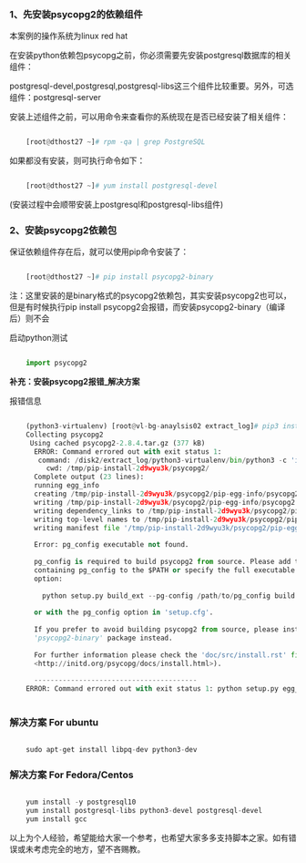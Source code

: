 ###  1、先安装psycopg2的依赖组件

本案例的操作系统为linux red hat

在安装python依赖包psycopg之前，你必须需要先安装postgresql数据库的相关组件：

postgresql-devel,postgresql,postgresql-libs这三个组件比较重要。另外，可选组件：postgresql-server

安装上述组件之前，可以用命令来查看你的系统现在是否已经安装了相关组件：

```python

    [root@dthost27 ~]# rpm -qa | grep PostgreSQL
```

如果都没有安装，则可执行命令如下：

```python

    [root@dthost27 ~]# yum install postgresql-devel
```

(安装过程中会顺带安装上postgresql和postgresql-libs组件)

###  2、安装psycopg2依赖包

保证依赖组件存在后，就可以使用pip命令安装了：

```python

    [root@dthost27 ~]# pip install psycopg2-binary
```

注：这里安装的是binary格式的psycopg2依赖包，其实安装psycopg2也可以，但是有时候执行pip install
psycopg2会报错，而安装psycopg2-binary（编译后）则不会

启动python测试

```python

    import psycopg2
```

**补充：安装psycopg2报错_解决方案**

报错信息

```python

    (python3-virtualenv) [root@vl-bg-anaylsis02 extract_log]# pip3 install psycopg2
    Collecting psycopg2
     Using cached psycopg2-2.8.4.tar.gz (377 kB)
      ERROR: Command errored out with exit status 1:
       command: /disk2/extract_log/python3-virtualenv/bin/python3 -c 'import sys, setuptools, tokenize; sys.argv[0] = '"'"'/tmp/pip-install-2d9wyu3k/psycopg2/setup.py'"'"'; __file__='"'"'/tmp/pip-install-2d9wyu3k/psycopg2/setup.py'"'"';f=getattr(tokenize, '"'"'open'"'"', open)(__file__);code=f.read().replace('"'"'\r\n'"'"', '"'"'\n'"'"');f.close();exec(compile(code, __file__, '"'"'exec'"'"'))' egg_info --egg-base /tmp/pip-install-2d9wyu3k/psycopg2/pip-egg-info
         cwd: /tmp/pip-install-2d9wyu3k/psycopg2/
      Complete output (23 lines):
      running egg_info
      creating /tmp/pip-install-2d9wyu3k/psycopg2/pip-egg-info/psycopg2.egg-info
      writing /tmp/pip-install-2d9wyu3k/psycopg2/pip-egg-info/psycopg2.egg-info/PKG-INFO
      writing dependency_links to /tmp/pip-install-2d9wyu3k/psycopg2/pip-egg-info/psycopg2.egg-info/dependency_links.txt
      writing top-level names to /tmp/pip-install-2d9wyu3k/psycopg2/pip-egg-info/psycopg2.egg-info/top_level.txt
      writing manifest file '/tmp/pip-install-2d9wyu3k/psycopg2/pip-egg-info/psycopg2.egg-info/SOURCES.txt'
    
      Error: pg_config executable not found.
    
      pg_config is required to build psycopg2 from source. Please add the directory
      containing pg_config to the $PATH or specify the full executable path with the
      option:
    
        python setup.py build_ext --pg-config /path/to/pg_config build ...
    
      or with the pg_config option in 'setup.cfg'.
    
      If you prefer to avoid building psycopg2 from source, please install the PyPI
      'psycopg2-binary' package instead.
    
      For further information please check the 'doc/src/install.rst' file (also at
      <http://initd.org/psycopg/docs/install.html>).
    
      ----------------------------------------
    ERROR: Command errored out with exit status 1: python setup.py egg_info Check the logs for full command output.
    
```

###  解决方案 For ubuntu

```python

    sudo apt-get install libpq-dev python3-dev
```

###  解决方案 For Fedora/Centos

```python

    yum install -y postgresql10
    yum install postgresql-libs python3-devel postgresql-devel
    yum install gcc
```

以上为个人经验，希望能给大家一个参考，也希望大家多多支持脚本之家。如有错误或未考虑完全的地方，望不吝赐教。


